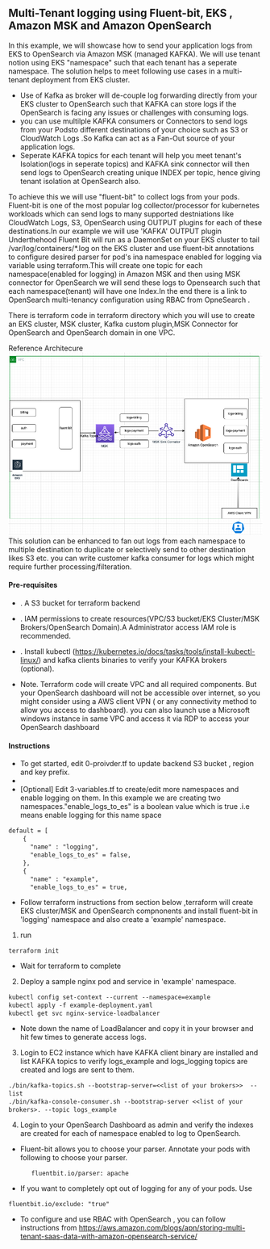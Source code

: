 ## Multi-Tenant logging using Fluent-bit, EKS , Amazon MSK and  Amazon OpenSearch

In this example, we will showcase how to send your application logs from EKS to OpenSearch via Amazon MSK (managed KAFKA). We will use tenant notion using EKS "namespace" such that each tenant has a seperate namespace.  The solution helps to meet following use cases in a multi-tenant deployment from EKS cluster.

* Use of Kafka as broker will de-couple log forwarding directly from your EKS cluster to OpenSearch such that KAFKA can store logs if the OpenSearch is facing any issues or challenges with consuming logs.
* you can use multilple KAFKA consumers or Connectors to send logs from your Podsto different destinations of your choice such as S3 or CloudWatch Logs .So Kafka can act as a Fan-Out source of your application logs.
* Seperate KAFKA topics for each tenant will help you meet tenant's Isolation(logs in seperate topics) and KAFKA sink connector will then send logs to OpenSearch creating unique INDEX  per topic, hence giving tenant isolation at OpenSearch also.

To achieve this we will use "fluent-bit" to collect logs from your pods. Fluent-bit is one of the most popular log collector/processor for kubernetes workloads which can send logs to  many supported destniations like CloudWatch Logs, S3, OpenSearch using OUTPUT plugins for each of these destinations.In our example we will use 'KAFKA' OUTPUT plugin
Underthehood Fluent Bit will run as a DaemonSet on your EKS cluster to tail /var/log/containers/*.log on the EKS cluster and use fluent-bit annotations to configure desired parser for pod's ina namespace enabled for logging via variable using terraform.This will create one topic for each namespace(enabled for logging) in Amazon MSK and then using MSK connector for OpenSearch we will send these logs to Opensearch such that each namespace(tenant) will have one Index.In the end there is a link to OpenSearch multi-tenancy configuration using RBAC from OpneSearch .

There is terraform code in terraform directory which you will use to create an EKS cluster, MSK cluster, Kafka custom plugin,MSK Connector for OpenSearch  and OpenSearch domain in one VPC.

Reference Architecure ![Architecture](Ref-Architecture.png?raw=true "Title")
This solution can be enhanced to fan out logs from each namespace to multiple destination to duplicate or selectively send to other destination likes S3 etc. you can write customer kafka consumer for logs which might require further processing/filteration.

#### Pre-requisites

* . A S3 bucket for terraform backend
* . IAM permissions to create resources(VPC/S3 bucket/EKS Cluster/MSK Brokers/OpenSearch Domain).A Administrator access IAM role is recommended.
* . Install kubectl (https://kubernetes.io/docs/tasks/tools/install-kubectl-linux/) and  kafka clients binaries to verify your KAFKA brokers (optional).


* Note. Terraform code will create VPC and all required components. But your OpenSearch dashboard will not be accessible over internet, so you might consider using a AWS client VPN ( or any connectivity method to allow you access to dashboard). you can also launch use a Microsoft windows instance in same VPC and access it via RDP to access your OpenSearch dashboard 

#### Instructions

* To get started, edit 0-proivder.tf to update backend S3 bucket , region and key prefix.
* 
* [Optional] Edit 3-variables.tf to create/edit more namespaces and enable logging on them. In this example we are creating two namespaces."enable_logs_to_es" is a boolean value which is true .i.e means enable logging for this name space
```
default = [
    {
      "name" : "logging",
      "enable_logs_to_es" = false,
    },
    {
      "name" : "example",
      "enable_logs_to_es" = true,
```

* Follow terraform instructions from section below ,terraform will create EKS cluster/MSK and OpenSearch compnonents and install fluent-bit in 'logging' namespace and also create a 'example' namespace.

1. run 
```
terraform init

```


* Wait for terraform to complete 
2. Deploy a sample nginx pod and service  in 'example' namespace.
```
kubectl config set-context --current --namespace=example
kubectl apply -f example-deployment.yaml
kubectl get svc nginx-service-loadbalancer

```
* Note down the name of LoadBalancer and copy it in your browser and hit few times to generate access logs.

3. Login to EC2 instance which have KAFKA client binary are installed and   list KAFKA topics to verify logs_example and logs_logging topics are created and logs are sent to them.
 
```
./bin/kafka-topics.sh --bootstrap-server=<<list of your brokers>>  --list
./bin/kafka-console-consumer.sh --bootstrap-server <<list of your brokers>. --topic logs_example    

```
4. Login to your OpenSearch Dashboard as admin and verify the indexes are created for each of namespace enabled to log to OpenSearch. 


* Fluent-bit allows you to choose your parser. Annotate your pods with following to choose your parser.
   ```
      fluentbit.io/parser: apache
   ```
* If you want to completely opt out of logging for any of your pods. Use

```
fluentbit.io/exclude: "true"

```
* To configure and use RBAC with OpenSearch , you can follow instructions from https://aws.amazon.com/blogs/apn/storing-multi-tenant-saas-data-with-amazon-opensearch-service/


